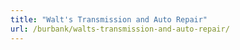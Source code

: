 ```yaml
---
title: "Walt's Transmission and Auto Repair"
url: /burbank/walts-transmission-and-auto-repair/
---
```

